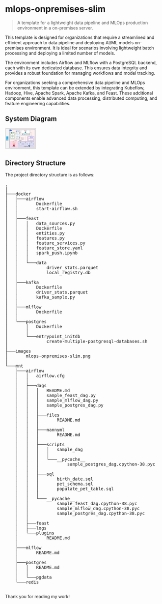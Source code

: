 # mlops-onpremises-slim

> A template for a lightweight data pipeline and MLOps production environment in a on-premises server.

This template is designed for organizations that require a streamlined and efficient approach to data pipeline and deploying AI/ML models on-premises environment. It is ideal for scenarios involving lightweight batch processing and deploying a limited number of models.

The environment includes Airflow and MLflow with a PostgreSQL backend, each with its own dedicated database. This ensures data integrity and provides a robust foundation for managing workflows and model tracking.

For organizations seeking a comprehensive data pipeline and MLOps environment, this template can be extended by integrating Kubeflow, Hadoop, Hive, Apache Spark, Apache Kafka, and Feast. These additional components enable advanced data processing, distributed computing, and feature engineering capabilities.

## System Diagram

<div style="width: 20%; height: 20%">
  
  ![system_diagram](images/mlops-onpremises-slim.png)
  
</div>


## Directory Structure

The project directory structure is as follows:

<pre>
.
│
├───docker
│   ├───airflow
│   │       Dockerfile
│   │       start-airflow.sh
│   │
│   ├───feast
│   │   │   data_sources.py
│   │   │   Dockerfile
│   │   │   entities.py
│   │   │   features.py
│   │   │   feature_services.py
│   │   │   feature_store.yaml
│   │   │   spark_push.ipynb
│   │   │
│   │   └───data
│   │           driver_stats.parquet
│   │           local_registry.db
│   │
│   ├───kafka
│   │       Dockerfile
│   │       driver_stats.parquet
│   │       kafka_sample.py
│   │
│   ├───mlflow
│   │       Dockerfile
│   │
│   └───postgres
│       │   Dockerfile
│       │
│       └───entrypoint_initdb
│               create-multiple-postgresql-databases.sh
│
├───images
│       mlops-onpremises-slim.png
│
└───mnt
    ├───airflow
    │   │   airflow.cfg
    │   │
    │   ├───dags
    │   │   │   README.md
    │   │   │   sample_feast_dag.py
    │   │   │   sample_mlflow_dag.py
    │   │   │   sample_postgres_dag.py
    │   │   │
    │   │   ├───files
    │   │   │       README.md
    │   │   │
    │   │   ├───nannyml
    │   │   │       README.md
    │   │   │
    │   │   ├───scripts
    │   │   │   │   sample_dag
    │   │   │   │
    │   │   │   └───__pycache__
    │   │   │           sample_postgres_dag.cpython-38.pyc
    │   │   │
    │   │   ├───sql
    │   │   │       birth_date.sql
    │   │   │       pet_schema.sql
    │   │   │       populate_pet_table.sql
    │   │   │
    │   │   └───__pycache__
    │   │           sample_feast_dag.cpython-38.pyc
    │   │           sample_mlflow_dag.cpython-38.pyc
    │   │           sample_postgres_dag.cpython-38.pyc
    │   │
    │   ├───feast
    │   ├───logs
    │   └───plugins
    │           README.md
    │
    ├───mlflow
    │       README.md
    │
    ├───postgres
    │   │   README.md
    │   │
    │   └───pgdata
    └───redis

</pre>

Thank you for reading my work!